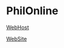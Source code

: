 # PhilOnline

[WebHost](https://www.000webhost.com/members/website/list)

[WebSite](https://phil-online.000webhostapp.com/)
